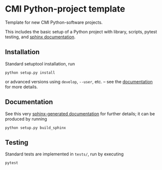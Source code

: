 # CMI Python-project template

Template for new CMI Python-software projects.

This includes the basic setup of a Python project with library, scripts, pytest
testing, and [sphinx
documentation](https://cmi-python-project-template.readthedocs.io).


## Installation

Standard setuptool installation, run
```
python setup.py install
```
or advanced versions using `develop`, `--user`, etc. – see the
[documentation](https://cmi-python-project-template.readthedocs.io) for more details.


## Documentation

See this very [sphinx-generated
documentation](https://cmi-python-project-template.readthedocs.io) for further
details; it can be produced by running
```
python setup.py build_sphinx
```


## Testing

Standard tests are implemented in `tests/`, run by executing
```
pytest
```



<!-- Put Emacs local variables into HTML comment Local Variables: coding: utf-8
fill-column: 80 End: -->
